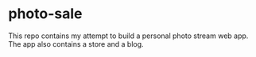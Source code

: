 # photo-sale

This repo contains my attempt to build a personal photo stream web app. The app also contains a store and a blog.
